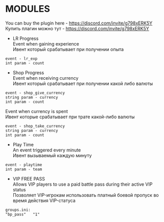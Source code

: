 # MODULES
You can buy the plugin here - https://discord.com/invite/g798xERK5Y
Купить плагин можно тут - https://discord.com/invite/g798xERK5Y

- LR Progress<br>
Event when gaining experience<br>
Ивент который срабатывает при получении опыта
```
event - lr_exp
int param - count
```

- Shop Progress<br>
Event when receiving currency<br>
Ивент который срабатывает при получении какой либо валюты
```
event - shop_give_currency
string param - currency
int param - count
```
Event when currency is spent<br>
Ивент которые срабатывает при трате какой-либо валюты
```
event - shop_take_currency
string param - currency
int param - count
```

- Play Time<br>
An event triggered every minute<br>
Ивент вызываемый каждую минуту
```
event - playtime
int param - team
``` 

- VIP FREE PASS<br>
Allows VIP players to use a paid battle pass during their active VIP status<br>
Позволяет VIP-игрокам использовать платный боевой пропуск во время действия VIP-статуса<br>
```
groups.ini: 
"bp_pass"   "1"
```